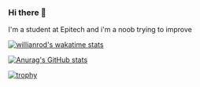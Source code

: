### Hi there 👋
I'm a student at Epitech and i'm a noob trying to improve

[![willianrod's wakatime stats](https://github-readme-stats.vercel.app/api/wakatime?username=Neyross&theme=tokyonight&layout=compact&title_color=b81d9b)](https://github.com/anuraghazra/github-readme-stats)

[![Anurag's GitHub stats](https://github-readme-stats.vercel.app/api?username=Neyross&count_private=true&theme=tokyonight&show_icons=true&title_color=b81d9b)](https://github.com/anuraghazra/github-readme-stats)

[![trophy](https://github-profile-trophy.vercel.app/?username=Neyross)](https://github.com/ryo-ma/github-profile-trophy)
